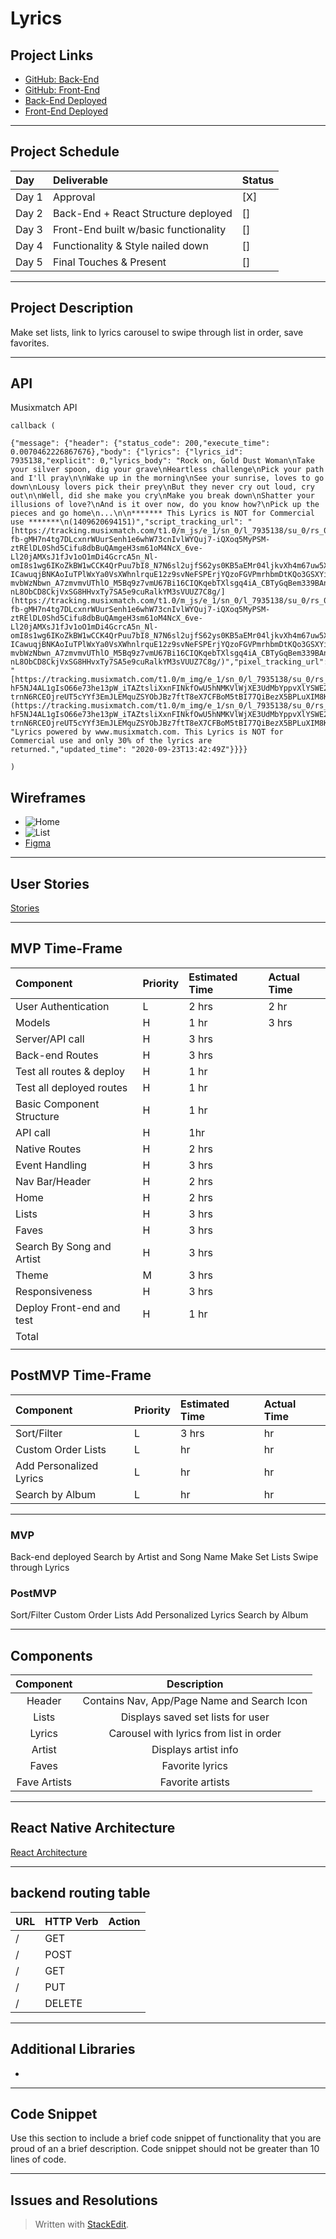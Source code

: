 
# Lyrics

## Project Links

- [GitHub: Back-End](https://github.com/tonim99/lyrics-backend)
- [GitHub: Front-End](https://github.com/tonim99/LyricsApp)
- [Back-End Deployed](url)
- [Front-End Deployed](url)

---

## Project Schedule

| Day   | Deliverable                                          | Status |
| :---- | :--------------------------------------------------- | :----- |
| Day 1 | Approval                                             | [X]     |
| Day 2 | Back-End + React Structure  deployed                 | []     |
| Day 3 | Front-End built w/basic functionality                | []     |
| Day 4 | Functionality & Style nailed down                    | []     |
| Day 5 | Final Touches & Present                              | []     |


---

## Project Description
Make set lists, link to lyrics carousel to swipe through list in order, save favorites. 
 

---
## API

Musixmatch API

```
callback (

{"message": {"header": {"status_code": 200,"execute_time": 0.0070462226867676},"body": {"lyrics": {"lyrics_id": 7935138,"explicit": 0,"lyrics_body": "Rock on, Gold Dust Woman\nTake your silver spoon, dig your grave\nHeartless challenge\nPick your path and I'll pray\n\nWake up in the morning\nSee your sunrise, loves to go down\nLousy lovers pick their prey\nBut they never cry out loud, cry out\n\nWell, did she make you cry\nMake you break down\nShatter your illusions of love?\nAnd is it over now, do you know how?\nPick up the pieces and go home\n...\n\n******* This Lyrics is NOT for Commercial use *******\n(1409620694151)","script_tracking_url": "[https://tracking.musixmatch.com/t1.0/m_js/e_1/sn_0/l_7935138/su_0/rs_0/tr_3vUCAEtkr4NkZF-fb-gMH7n4tg7DLcxnrWUurSenh1e6whW73cnIvlWYQuj7-iQXoq5MyPSM-ztRElDL0Shd5Cifu8dbBuQAmgeH3sm61oM4NcX_6ve-Ll20jAMXsJ1fJv1oO1mDi4GcrcA5n_Nl-omI8s1wg6IKoZkBW1wCCK4QrPuu7bI8_N7N6sl2ujfS62ys0KB5aEMr04ljkvXh4m67uw5X-ICawuqjBNKAoIuTPlWxYa0VsXWhnlrquE12z9svNeFSPErjYQzoFGVPmrhbmDtKQo3GSXYi2DIKkUOVUFr3GoM4qcuwQ2ugV2n3gTv2AKcM-mvbWzNbwn_A7zmvmvUThlO_M5Bq9z7vmU67Bi16CIQKqebTXlsgq4iA_CBTyGqBem339BAna7I6FwwNJOe-nL8ObCD8CkjVxSG8HHvxTy7SA5e9cuRalkYM3sVUUZ7C8g/](https://tracking.musixmatch.com/t1.0/m_js/e_1/sn_0/l_7935138/su_0/rs_0/tr_3vUCAEtkr4NkZF-fb-gMH7n4tg7DLcxnrWUurSenh1e6whW73cnIvlWYQuj7-iQXoq5MyPSM-ztRElDL0Shd5Cifu8dbBuQAmgeH3sm61oM4NcX_6ve-Ll20jAMXsJ1fJv1oO1mDi4GcrcA5n_Nl-omI8s1wg6IKoZkBW1wCCK4QrPuu7bI8_N7N6sl2ujfS62ys0KB5aEMr04ljkvXh4m67uw5X-ICawuqjBNKAoIuTPlWxYa0VsXWhnlrquE12z9svNeFSPErjYQzoFGVPmrhbmDtKQo3GSXYi2DIKkUOVUFr3GoM4qcuwQ2ugV2n3gTv2AKcM-mvbWzNbwn_A7zmvmvUThlO_M5Bq9z7vmU67Bi16CIQKqebTXlsgq4iA_CBTyGqBem339BAna7I6FwwNJOe-nL8ObCD8CkjVxSG8HHvxTy7SA5e9cuRalkYM3sVUUZ7C8g/)","pixel_tracking_url": "[https://tracking.musixmatch.com/t1.0/m_img/e_1/sn_0/l_7935138/su_0/rs_0/tr_3vUCAFG2XXEyA_sFJYokokhJmjDEUcEAy8uwtqmowkmjqP2ZFbN9nG-hF5NJ4AL1gIsO66e73he13pW_iTAZtsliXxnFINkfOwU5hNMKVlWjXE3UdMbYppvXlYSWE2ecy3nEAiOU4ffb7CLHRI1zyajnMRxm908JJccdrgTITW0QVYJwNlkyWQ40B-trnN6RCEOjreUT5cYYf3EmJLEMquZSYObJBz7ftT8eX7CFBoM5tBI77QiBezX5BPLuXIM8KX5xWY9RdmxBGEOZ8LcGb3v_d9w5SbhNBzxrv91hSNR1eeOGFUQdaTZeXn0mawxrZRCI9Hi_50PIFeTRpukmW_cNKYAzqfImHciaY0MOtsiab9ORIGXIseUg7bYfktzxmCXRPleGP59IqFF7KmJGHu2BAiGGNac_dt4lBMA_cUOjJ4BPguZO0H21qw6bKuiMaYmZ1M0XCg/](https://tracking.musixmatch.com/t1.0/m_img/e_1/sn_0/l_7935138/su_0/rs_0/tr_3vUCAFG2XXEyA_sFJYokokhJmjDEUcEAy8uwtqmowkmjqP2ZFbN9nG-hF5NJ4AL1gIsO66e73he13pW_iTAZtsliXxnFINkfOwU5hNMKVlWjXE3UdMbYppvXlYSWE2ecy3nEAiOU4ffb7CLHRI1zyajnMRxm908JJccdrgTITW0QVYJwNlkyWQ40B-trnN6RCEOjreUT5cYYf3EmJLEMquZSYObJBz7ftT8eX7CFBoM5tBI77QiBezX5BPLuXIM8KX5xWY9RdmxBGEOZ8LcGb3v_d9w5SbhNBzxrv91hSNR1eeOGFUQdaTZeXn0mawxrZRCI9Hi_50PIFeTRpukmW_cNKYAzqfImHciaY0MOtsiab9ORIGXIseUg7bYfktzxmCXRPleGP59IqFF7KmJGHu2BAiGGNac_dt4lBMA_cUOjJ4BPguZO0H21qw6bKuiMaYmZ1M0XCg/)","lyrics_copyright": "Lyrics powered by www.musixmatch.com. This Lyrics is NOT for Commercial use and only 30% of the lyrics are returned.","updated_time": "2020-09-23T13:42:49Z"}}}}

)
```

## Wireframes 
- ![Home](https://res.cloudinary.com/dir27p6mf/image/upload/v1605817950/Home.heic)
- ![List](https://res.cloudinary.com/dir27p6mf/image/upload/v1605817950/List%20View.heic)
- [Figma](https://www.figma.com/file/6uObwlS9MAVxFB3QpaW6l7/Untitled?node-id=0%3A1)
---

## User Stories
[Stories](https://docs.google.com/document/d/1OJWs8QhFzk_uGn3Vu4C10nTMwXayecXjTeU16lsbWoU/edit?usp=sharing)

---
## MVP Time-Frame

| Component                      | Priority | Estimated Time | Actual Time |
| :----------------------------- | :------- | :------------- | :---------- |
| User Authentication | L | 2 hrs | 2 hr |
| Models | H | 1 hr |  3 hrs |
| Server/API call | H | 3 hrs |  |
| Back-end Routes | H | 3 hrs |  |
| Test all routes & deploy| H | 1 hr |  |
| Test all deployed routes | H | 1 hr |  |
| Basic Component Structure | H | 1 hr |  |
| API call | H | 1hr |  |
| Native Routes | H | 2 hrs |  |
| Event Handling | H | 3 hrs |  |
| Nav Bar/Header | H | 2 hrs |  |
| Home | H | 2 hrs |  |
| Lists | H | 3 hrs |  |
| Faves | H | 3 hrs |  |
| Search By Song and Artist | H | 3 hrs |  |
| Theme | M | 3 hrs |  |
| Responsiveness | H | 3 hrs |  |
| Deploy Front-end and test| H | 1 hr |  |
| Total |  |   |  |
|  |  |  |  |

## PostMVP Time-Frame

| Component                              | Priority | Estimated Time | Actual Time |
| :------------------------------------- | :------- | :------------- | :---------- |
| Sort/Filter | L | 3 hrs |  hr |
| Custom Order Lists | L |  hr | hr |
| Add Personalized Lyrics | L | hr | hr |
| Search by Album | L | hr | hr |



---


### MVP

Back-end deployed 
Search by Artist and Song Name
Make Set Lists
Swipe through Lyrics


### PostMVP

Sort/Filter
Custom Order Lists
Add Personalized Lyrics
Search by Album

---

## Components

| Component             |                     Description                      |
| :------------:        | :--------------------------------------------------: |
| Header              	| Contains Nav, App/Page Name and Search Icon                      |
| Lists   				| Displays saved set lists for user |
| Lyrics                | Carousel with lyrics from list in order |
| Artist                | Displays artist info|
| Faves                 | Favorite lyrics   |
| Fave Artists          | Favorite artists   |


---

## React Native Architecture

[React Architecture](https://docs.google.com/drawings/d/1hdi7HHpH4IWeQ0OblFqZ5LiTUXQupILW-w3ly4CvClA/edit?usp=sharing)

---

## backend routing table
| **URL** | **HTTP Verb** | Action |
|------------|-------------|-------------|
| /      | GET       |  
| /      | POST      |  
| /      | GET       | 
| /      | PUT       | 
| /      | DELETE    | 

---
## Additional Libraries

 - 

---

## Code Snippet

Use this section to include a brief code snippet of functionality that you are proud of an a brief description. Code snippet should not be greater than 10 lines of code.



---

## Issues and Resolutions



> Written with [StackEdit](https://stackedit.io/).
<!--stackedit_data:
eyJoaXN0b3J5IjpbLTU0NjE5NzM3OSwtMTQxNDExMjczM119
-->